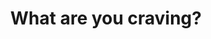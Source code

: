 ---
title: "What are you craving?"
categories:
  - breakfast
  - appetizers
  - salad
  - soup
  - entrees
  - heirloom
  - drinks
  - dessert
breakfastImg: ./breakfast.jpg
appsImg: ./apps.jpg
saladImg: ./salad.jpg
soupsImg: ./soups.jpg
entreesImg: ./soups.jpg
heirloomImg: ./heirloom.jpg
drinksImg: ./drinks.jpg
dessertsImg: ./desserts.jpg
---